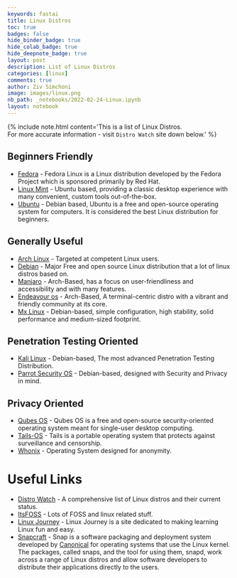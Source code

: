 ```yaml
---
keywords: fastai
title: Linux Distros
toc: true
badges: false
hide_binder_badge: true
hide_colab_badge: true
hide_deepnote_badge: true
layout: post
description: List of Linux Distros
categories: [linux]
comments: true
author: Ziv Simchoni
image: images/linux.png
nb_path: _notebooks/2022-02-24-Linux.ipynb
layout: notebook
---
```


<!--
#################################################
### THIS FILE WAS AUTOGENERATED! DO NOT EDIT! ###
#################################################
# file to edit: _notebooks/2022-02-24-Linux.ipynb
-->

<div class="container" id="notebook-container">
        
<div class="cell border-box-sizing text_cell rendered"><div class="inner_cell">
<div class="text_cell_render border-box-sizing rendered_html">
<p>{% include note.html content='This is a list of Linux Distros.<br>For more accurate information - visit <code>Distro Watch</code> site down below.' %}</p>

</div>
</div>
</div>
<div class="cell border-box-sizing text_cell rendered"><div class="inner_cell">
<div class="text_cell_render border-box-sizing rendered_html">
<h2 id="Beginners-Friendly">Beginners Friendly<a class="anchor-link" href="#Beginners-Friendly"> </a></h2><ul>
<li><a href="https://www.fedoraproject.org">Fedora</a> - Fedora Linux is a Linux distribution developed by the Fedora Project which is sponsored primarily by Red Hat.</li>
<li><a href="https://linuxmint.com">Linux Mint</a> - Ubuntu based, providing a classic desktop experience with many convenient, custom tools out-of-the-box.</li>
<li><a href="https://www.ubuntu.com">Ubuntu</a> - Debian based, Ubuntu is a free and open-source operating system for computers. It is considered the best Linux distribution for beginners.</li>
</ul>

</div>
</div>
</div>
<div class="cell border-box-sizing text_cell rendered"><div class="inner_cell">
<div class="text_cell_render border-box-sizing rendered_html">
<h2 id="Generally-Useful">Generally Useful<a class="anchor-link" href="#Generally-Useful"> </a></h2><ul>
<li><a href="https://www.archlinux.org">Arch Linux</a> - Targeted at competent Linux users.</li>
<li><a href="https://www.debian.org">Debian</a> - Major Free and open source Linux distribution that a lot of linux distros based on.</li>
<li><a href="https://manjaro.org">Manjaro</a> - Arch-Based, has a focus on user-friendliness and accessibility and with many features.</li>
<li><a href="https://endeavouros.com">Endeavour os</a> - Arch-Based, A terminal-centric distro with a vibrant and friendly community at its core.</li>
<li><a href="https://mxlinux.org">Mx Linux</a> - Debian-based, simple configuration, high stability, solid performance and medium-sized footprint.</li>
</ul>

</div>
</div>
</div>
<div class="cell border-box-sizing text_cell rendered"><div class="inner_cell">
<div class="text_cell_render border-box-sizing rendered_html">
<h2 id="Penetration-Testing-Oriented">Penetration Testing Oriented<a class="anchor-link" href="#Penetration-Testing-Oriented"> </a></h2><ul>
<li><a href="https://www.kali.org">Kali Linux</a> - Debian-based, The most advanced Penetration Testing Distribution.</li>
<li><a href="https://www.parrotsec.org">Parrot Security OS</a>  - Debian-based, designed with Security and Privacy in mind. </li>
</ul>

</div>
</div>
</div>
<div class="cell border-box-sizing text_cell rendered"><div class="inner_cell">
<div class="text_cell_render border-box-sizing rendered_html">
<h2 id="Privacy-Oriented">Privacy Oriented<a class="anchor-link" href="#Privacy-Oriented"> </a></h2><ul>
<li><a href="https://www.qubes-os.org">Qubes OS</a> - Qubes OS is a free and open-source security-oriented operating system meant for single-user desktop computing.</li>
<li><a href="https://tails.boum.org">Tails-OS</a> - Tails is a portable operating system that protects against surveillance and censorship.</li>
<li><a href="https://www.whonix.org">Whonix</a> - Operating System designed for anonymity.</li>
</ul>

</div>
</div>
</div>
<div class="cell border-box-sizing text_cell rendered"><div class="inner_cell">
<div class="text_cell_render border-box-sizing rendered_html">
<h1 id="Useful-Links">Useful Links<a class="anchor-link" href="#Useful-Links"> </a></h1><ul>
<li><a href="https://distrowatch.com">Distro Watch</a> - A comprehensive list of Linux distros and their current status.</li>
<li><a href="https://itsfoss.com/">ItsFOSS</a> - Lots of FOSS and linux related stuff.</li>
<li><a href="https://linuxjourney.com/">Linux Journey</a> - Linux Journey is a site dedicated to making learning Linux fun and easy.</li>
<li><a href="https://snapcraft.io/">Snapcraft</a> - Snap is a software packaging and deployment system developed by <a href="https://canonical.com">Canonical</a> for operating systems that use the Linux kernel. The packages, called snaps, and the tool for using them, snapd, work across a range of Linux distros and allow software developers to distribute their applications directly to the users. </li>
</ul>

</div>
</div>
</div>
</div>
 

